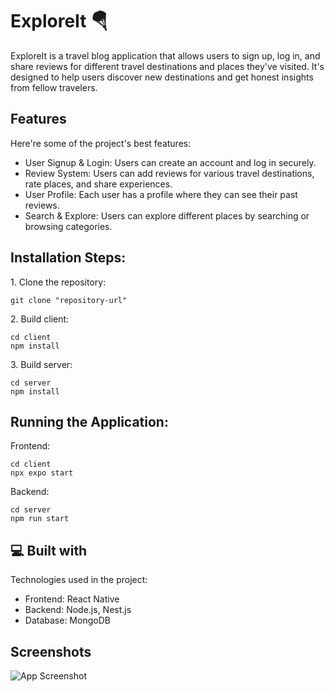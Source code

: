 <h1 align="left" id="title">ExploreIt 🪂</h1>

<p id="description">ExploreIt is a travel blog application that allows users to sign up, log in, and share reviews for different travel destinations and places they've visited. It's designed to help users discover new destinations and get honest insights from fellow travelers.</p>

  
  
<h2>Features</h2>

Here're some of the project's best features:

*   User Signup & Login: Users can create an account and log in securely.
*   Review System: Users can add reviews for various travel destinations, rate places, and share experiences.
*   User Profile: Each user has a profile where they can see their past reviews.
*   Search & Explore: Users can explore different places by searching or browsing categories.


<h2>Installation Steps:</h2>

<p>1. Clone the repository:</p>

```
git clone "repository-url"
```

<p>2. Build client:</p>

```
cd client
npm install
```
<p>3. Build server:</p>

```
cd server
npm install
```

<h2>Running the Application:</h2>

<p>Frontend:</p>

```
cd client
npx expo start
```

<p>Backend:</p>

```
cd server
npm run start
```
  
  
<h2>💻 Built with</h2>

Technologies used in the project:

*   Frontend: React Native
*   Backend: Node.js, Nest.js
*   Database: MongoDB

## Screenshots

![App Screenshot](https://drive.google.com/file/d/14-DRPYPSmtLWYjabrlSBa3pZvXVpi0di/view?usp=sharing)

